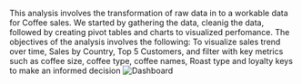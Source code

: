 This analysis involves the transformation of raw data in to a workable data for Coffee sales. 
We started by gathering the data, cleanig the data, followed by creating pivot tables and charts to visualized perfomance.
The objectives of the analysis involves the following:
  To visualize sales trend over time,  Sales by Country,  Top 5 Customers,  and filter with key metrics such as coffee size, coffee type, coffee names, Roast type and loyalty keys to make an informed decision
 ![Dashboard](https://github.com/user-attachments/assets/78e370de-642e-4f8d-ac3a-e90da0f36f7f)
